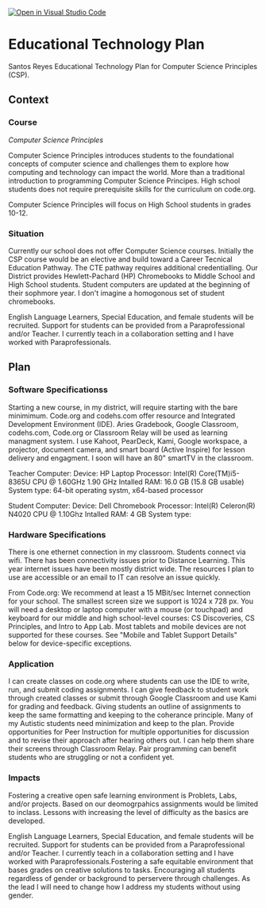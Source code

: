 [![Open in Visual Studio Code](https://classroom.github.com/assets/open-in-vscode-f059dc9a6f8d3a56e377f745f24479a46679e63a5d9fe6f495e02850cd0d8118.svg)](https://classroom.github.com/online_ide?assignment_repo_id=6190096&assignment_repo_type=AssignmentRepo)
# Educational Technology Plan

Santos Reyes Educational Technology Plan for Computer Science Principles (CSP). 

## Context

### Course
*Computer Science Principles*

Computer Science Principles introduces students to the foundational concepts of computer science and challenges them to explore how computing and technology can impact the
world. More than a traditional introduction to programming Computer Science Principes. High school students does not require prerequisite skills for the curriculum on 
code.org. 

Computer Science Principles will focus on High School students in grades 10-12. 

### Situation

Currently our school does not offer Computer Science courses. Initially the CSP course would be an elective and build toward a Career Tecnical Education Pathway. The CTE 
pathway requires additional credentialling. Our District provides Hewlett-Pachard (HP) Chromebooks to Middle School and High School students. Student computers 
are updated at the beginning of their sophmore year. I don't imagine a homogonous set of student chromebooks.

English Language Learners, Special Education, and female students will be recruited. Support for students can be provided from a Paraprofessional and/or Teacher. I currently 
teach in a collaboration setting and I have worked with Paraprofessionals.

## Plan

### Software Specificationss

Starting a new course, in my district, will require starting with the bare minimimum. Code.org and codehs.com offer resource and Integrated Development 
Environment (IDE). Aries Gradebook, Google Classroom, codehs.com, Code.org or Classroom Relay will be used as learning managment system. I use Kahoot, PearDeck, Kami, Google 
workspace, a projector, document camera, and smart board (Active Inspire) for lesson delivery and engagment. I soon will have an 80" 
smartTV in the classroom. 

Teacher Computer:
Device: HP Laptop
Processor: Intel(R) Core(TM)i5-8365U CPU @ 1.60GHz 1.90 GHz
Intalled RAM: 16.0 GB (15.8 GB usable)
System type: 64-bit operating systm, x64-based processor

Student Computer: 
Device: Dell Chromebook
Processor: Intel(R) Celeron(R) N4020 CPU @ 1.10Ghz
Intalled RAM: 4 GB
System type:

### Hardware Specifications
There is one ethernet connection in my classroom. Students connect via wifi. There has been connectivity issues prior to Distance Learning. This year internet issues have been 
mostly district wide. The resources I plan to use are accessible or an email to IT can resolve an issue quickly. 

From Code.org:
We recommend at least a 15 MBit/sec Internet connection for your school.
The smallest screen size we support is 1024 x 728 px.
You will need a desktop or laptop computer with a mouse (or touchpad) and
keyboard for our middle and high school-level courses: CS Discoveries, CS 
Principles, and Intro to App Lab. Most tablets and mobile devices are not 
supported for these courses. See "Mobile and Tablet Support Details" below for 
device-specific exceptions.

### Application

I can create classes on code.org where students can use the IDE to write, run, and submit coding assignments. I can give feedback to student work through created classes or 
submit through Google Classroom and use Kami for grading and feedback. Giving students an outline of assignments to keep the same formatting and keeping to the coherance 
principle. Many of my Autistic students need minimization and keep to the plan. Provide opportunities for Peer Instruction for multiple opportunities for discussion and to 
revise their approach after hearing others out. I can help them share their screens through Classroom Relay. Pair programming can benefit students who are struggling or not a
confident yet.


### Impacts

Fostering a creative open safe learning environment is Problets, Labs, and/or projects. Based on our deomogrpahics assignments would be 
limited to inclass. Lessons with increasing the level of difficulty as the basics are developed.

English Language Learners, Special Education, and female students will be recruited. Support for students can be provided from a Paraprofessional and/or Teacher. I currently 
teach in a collaboration setting and I have worked with Paraprofessionals.Fostering a safe equitable environment that bases grades on creative solutions to tasks. Encouraging 
all students regardless of gender 
or background to perservere through challenges. As the lead I will need to change how I address my students without using gender. 



